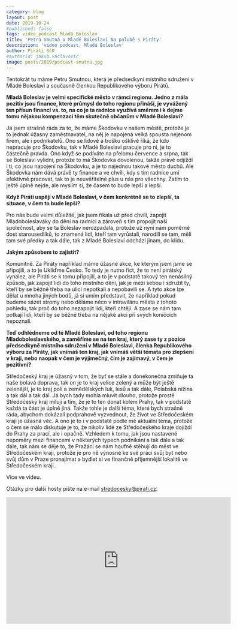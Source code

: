 ```yaml
---
category: blog
layout: post
date: 2019-10-24
#published: false
tags: video_podcast Mladá_Boleslav
title: 'Petra Smutná o Mladé Boleslavi Na palubě s Piráty'
description: 'video podcast, Mladá Boleslav'
author: Piráti SčK
#authorId: jakub.vaclavovic
image: posts/2019/podcast-smutna.jpg
---
```


Tentokrát tu máme Petru Smutnou, která je předsedkyní místního sdružení v Mladé Boleslavi a současně členkou Republikového výboru Pirátů. 

**Mladá Boleslav je velmi specifické město v rámci regionu. Jedno z mála pozitiv jsou finance, které průmysl do toho regionu přináší, je vyvážený ten přísun financí vs. to, na co je ta radnice využívá směrem i k dejme tomu nějakou kompenzaci těm skutečně občanům v Mladé Boleslavi?**

Já jsem strašně ráda za to, že máme Škodovku v našem městě, protože je to jednak úžasný zaměstnavatel, na něj je napojená velká spousta nejenom firem, ale i podnikatelů.
Ono se lidově a trošku ošklivě říká, že kdo nepracuje pro Škodovku, tak v Mladé Boleslavi pracuje pro ni, je to částečně pravda. Ono když se podíváte na přelomu července a srpna, tak se Boleslavi vylidní, protože to má Škodovka dovolenou, takže právě odjíždí i ti, co jsou napojení na Škodovku, a je to najednou takové město duchů. Ale Škodovka nám dává právě ty finance a ve chvíli, kdy s tím radnice umí efektivně pracovat, tak to je neuvěřitelné plus u nás pro všechny. Zatím to ještě úplně nejde, ale myslím si, že časem to bude lepší a lepší. 

**Když Piráti uspějí v Mladé Boleslavi, v čem konkrétně se to zlepší, ta situace, v čem to bude lepší?**

Pro nás bude velmi důležité, jak jsem říkala už před chvílí, zapojit Mladoboleslaváky do dění na radnici a zároveň s tím propojit naši společnost, aby se ta Boleslav nerozpadala, protože už nyní nám poměrně dost starousedlíků, to znamená lidí, kteří tam vyrůstali, narodili se tam, měli tam své předky a tak dále, tak z Mladé Boleslavi odchází jinam, do klidu.

**Jakým způsobem to zajistit?**

Komunitně. Za Piráty například máme úžasné akce, ke kterým jsem jsme se připojili, a to je Ukliďme Česko. To tedy je nutno říct, že to není pirátský vynález, ale Piráti se k tomu připojili, a to je v podstatě takový ten nenásilný způsob, jak zapojit lidi do toho místního dění, jak je mezi sebou i sdružit ty, kteří by se běžně třeba na ulici nepotkali a nepobavili se. A tyto akce lze dělat u mnoha jiných bodů, já si umím představit, že například pokud budeme sázet stromy nebo děláme něco v intravilánu města z tohoto pohledu, tak proč do toho nezapojit lidi, kteří chtějí. A zase se nám tam potkají lidi, kteří by se běžně třeba na nějaké akci při svých koníčcích nepoznali. 

**Teď odhlédneme od té Mladé Boleslavi, od toho regionu Mladoboleslavského, a zaměříme se na ten kraj, který zase ty z pozice předsedkyně místního sdružení v Mladé Boleslavi, členka Republikového výboru za Piráty, jak vnímáš ten kraj, jak vnímáš větší témata pro zlepšení v kraji, nebo naopak v čem je výjimečný, čím je zajímavý, v čem je pozitivní?**

Středočeský kraj je úžasný v tom, že byť se stále a donekonečna zmiňuje ta naše bolavá doprava, tak on je to kraj velice zelený a může být ještě zelenější, je to kraj polí a zemědělských luk, lesů a tak dále, Polabská nížina a tak dál a tak dál. Já bych tady mohla mluvit dlouho, protože prostě Středočeský kraj miluji a tím, že je to ten donat kolem Prahy, tak v podstatě každá ta část je úplně jiná. Takže tohle je další téma, které bych strašně ráda, abychom dokázali podprahově vyzvednout, že život ve Středočeském kraji je úžasná věc. A ono je to i v podstatě podle mě aktuální téma, protože o čem se málo diskutuje je to, že nikoliv lidé ze Středočeského kraje dojíždí do Prahy za prací, ale i opačně. Vzhledem k tomu, jak jsou nastavené nepoměry mezi financemi v některých typech podnikání a tak dále a tak dále, tak nám se děje to, že Pražáci se nám houfně stěhují do měst ve Středočeském kraji, protože je pro ně výnosné ke své práci svůj byt nebo svůj dům v Praze pronajímat a bydlet si ve finančně příjemnější lokalitě ve Středočeském kraji. 

Více ve videu.

Otázky pro další hosty pište na e-mail stredocesky@pirati.cz.

<iframe width="600" height="338" src="https://www.youtube.com/embed/sxgw2jVp1VE" frameborder="0" allow="accelerometer; autoplay; encrypted-media; gyroscope; picture-in-picture" allowfullscreen></iframe>
